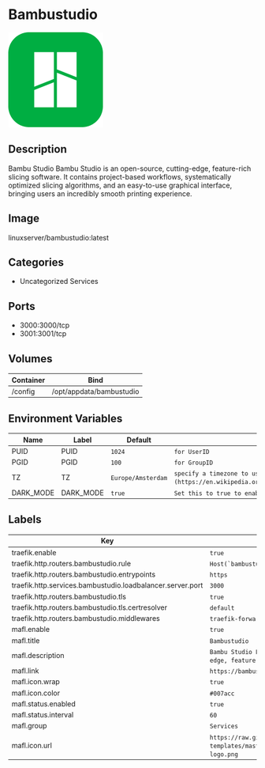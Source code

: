 # Bambustudio

![Logo](images/Bambustudio.png)

## Description
Bambu Studio Bambu Studio is an open\-source, cutting\-edge, feature\-rich slicing software. It contains project\-based workflows, systematically optimized slicing algorithms, and an easy\-to\-use graphical interface, bringing users an incredibly smooth printing experience.

## Image
linuxserver/bambustudio:latest

## Categories
- Uncategorized Services

## Ports
- 3000:3000/tcp
- 3001:3001/tcp

## Volumes
| Container | Bind |
|-----------|------|
| /config | /opt/appdata/bambustudio |

## Environment Variables
| Name | Label | Default | Description |
|------|-------|---------|-------------|
| PUID | PUID | ```1024``` | ```for UserID``` |
| PGID | PGID | ```100``` | ```for GroupID``` |
| TZ | TZ | ```Europe/Amsterdam``` | ```specify a timezone to use, see this [list](https://en.wikipedia.org/wiki/List_of_tz_database_time_zones#List).``` |
| DARK_MODE | DARK_MODE | ```true``` | ```Set this to true to enable dark mode for Bambu Studio.``` |

## Labels
| Key | Value |
|-----|-------|
| traefik.enable | ```true``` |
| traefik.http.routers.bambustudio.rule | ```Host(`bambustudio.{$TRAEFIK_INGRESS_DOMAIN}`)``` |
| traefik.http.routers.bambustudio.entrypoints | ```https``` |
| traefik.http.services.bambustudio.loadbalancer.server.port | ```3000``` |
| traefik.http.routers.bambustudio.tls | ```true``` |
| traefik.http.routers.bambustudio.tls.certresolver | ```default``` |
| traefik.http.routers.bambustudio.middlewares | ```traefik-forward-auth``` |
| mafl.enable | ```true``` |
| mafl.title | ```Bambustudio``` |
| mafl.description | ```Bambu Studio Bambu Studio is an open-source, cutting-edge, feature-rich slicing software.``` |
| mafl.link | ```https://bambustudio.{$TRAEFIK_INGRESS_DOMAIN}``` |
| mafl.icon.wrap | ```true``` |
| mafl.icon.color | ```#007acc``` |
| mafl.status.enabled | ```true``` |
| mafl.status.interval | ```60``` |
| mafl.group | ```Services``` |
| mafl.icon.url | ```https://raw.githubusercontent.com/linuxserver/docker-templates/master/linuxserver.io/img/bambustudio-logo.png``` |

